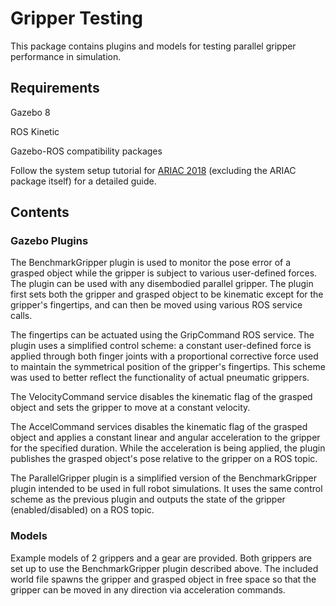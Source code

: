 # Gripper Testing

This package contains plugins and models for testing parallel gripper performance in simulation.

## Requirements

Gazebo 8

ROS Kinetic

Gazebo-ROS compatibility packages

Follow the system setup tutorial for [ARIAC 2018](wiki.ros.org/ariac/2018/Tutorials/SystemsSetup) (excluding the ARIAC package itself) for a detailed guide.

## Contents

### Gazebo Plugins

The BenchmarkGripper plugin is used to monitor the pose error of a grasped object while the gripper is subject to various user-defined forces. The plugin can be used with any disembodied parallel gripper. The plugin first sets both the gripper and grasped object to be kinematic except for the gripper's fingertips, and can then be moved using various ROS service calls.

The fingertips can be actuated using the GripCommand ROS service. The plugin uses a simplified control scheme: a constant user-defined force is applied through both finger joints with a proportional corrective force used to maintain the symmetrical position of the gripper's fingertips. This scheme was used to better reflect the functionality of actual pneumatic grippers.

The VelocityCommand service disables the kinematic flag of the grasped object and sets the gripper to move at a constant velocity.

The AccelCommand services disables the kinematic flag of the grasped object and applies a constant linear and angular acceleration to the gripper for the specified duration. While the acceleration is being applied, the plugin publishes the grasped object's pose relative to the gripper on a ROS topic.

The ParallelGripper plugin is a simplified version of the BenchmarkGripper plugin intended to be used in full robot simulations. It uses the same control scheme as the previous plugin and outputs the state of the gripper (enabled/disabled) on a ROS topic.

### Models

Example models of 2 grippers and a gear are provided. Both grippers are set up to use the BenchmarkGripper plugin described above. The included world file spawns the gripper and grasped object in free space so that the gripper can be moved in any direction via acceleration commands.
